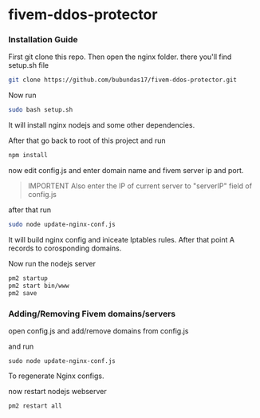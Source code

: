 # fivem-ddos-protector

### Installation Guide

First git clone this repo.
Then open the nginx folder.
there you'll find setup.sh file
``` bash
git clone https://github.com/bubundas17/fivem-ddos-protector.git
```

Now run
``` bash
sudo bash setup.sh
```

It will install nginx nodejs and some other dependencies.

After that go back to root of this project and run 
``` bash
npm install
```
now edit config.js and enter domain name and fivem server ip and port. 

> IMPORTENT 
Also enter the IP of current server to "serverIP" field of config.js

after that run
``` bash
sudo node update-nginx-conf.js
```

It will build nginx config and iniceate Iptables rules.
After that point A records to corosponding domains.

Now run the nodejs server

```bash
pm2 startup
pm2 start bin/www
pm2 save
```

### Adding/Removing Fivem domains/servers

open config.js
and add/remove domains from config.js

and run 
```
sudo node update-nginx-conf.js
```
To regenerate Nginx configs.

now restart nodejs webserver

``` bash
pm2 restart all
```
